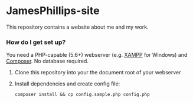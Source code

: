 # JamesPhillips-site #

This repository contains a website about me and my work.

### How do I get set up? ###

You need a PHP-capable (5.6+) webserver (e.g. [XAMPP](https://www.apachefriends.org/index.html) for Windows) and [Composer](http://www.getcomposer.org). No database required.

1. Clone this repository into your the document root of your webserver

2. Install dependencies and create config file:

    ```
    composer install && cp config.sample.php config.php
    ```
